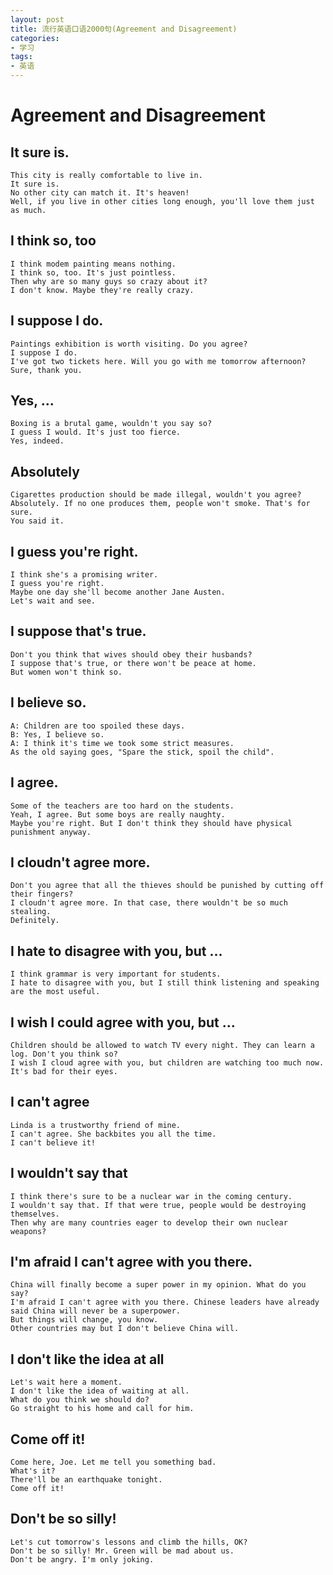 ```yaml
---
layout: post
title: 流行英语口语2000句(Agreement and Disagreement)
categories:
- 学习
tags:
- 英语
---
```


# Agreement and Disagreement

## It sure is.

    This city is really comfortable to live in.
    It sure is.
    No other city can match it. It's heaven!
    Well, if you live in other cities long enough, you'll love them just as much.

## I think so, too

    I think modem painting means nothing.
    I think so, too. It's just pointless.
    Then why are so many guys so crazy about it?
    I don't know. Maybe they're really crazy.

## I suppose I do.

    Paintings exhibition is worth visiting. Do you agree?
    I suppose I do.
    I've got two tickets here. Will you go with me tomorrow afternoon?
    Sure, thank you.

## Yes, ...

    Boxing is a brutal game, wouldn't you say so?
    I guess I would. It's just too fierce.
    Yes, indeed.

## Absolutely

    Cigarettes production should be made illegal, wouldn't you agree?
    Absolutely. If no one produces them, people won't smoke. That's for sure.
    You said it.

## I guess you're right.

    I think she's a promising writer.
    I guess you're right.
    Maybe one day she'll become another Jane Austen.
    Let's wait and see.

## I suppose that's true.

    Don't you think that wives should obey their husbands?
    I suppose that's true, or there won't be peace at home.
    But women won't think so.

## I believe so.

    A: Children are too spoiled these days.
    B: Yes, I believe so.
    A: I think it's time we took some strict measures.
    As the old saying goes, "Spare the stick, spoil the child".

## I agree.

    Some of the teachers are too hard on the students.
    Yeah, I agree. But some boys are really naughty.
    Maybe you're right. But I don't think they should have physical punishment anyway.

## I cloudn't agree more.

    Don't you agree that all the thieves should be punished by cutting off their fingers?
    I cloudn't agree more. In that case, there wouldn't be so much stealing.
    Definitely.

## I hate to disagree with you, but ...

    I think grammar is very important for students.
    I hate to disagree with you, but I still think listening and speaking are the most useful.

## I wish I could agree with you, but ...

    Children should be allowed to watch TV every night. They can learn a log. Don't you think so?
    I wish I cloud agree with you, but children are watching too much now. It's bad for their eyes.

## I can't agree

    Linda is a trustworthy friend of mine.
    I can't agree. She backbites you all the time.
    I can't believe it!

## I wouldn't say that

    I think there's sure to be a nuclear war in the coming century.
    I wouldn't say that. If that were true, people would be destroying themselves.
    Then why are many countries eager to develop their own nuclear weapons?

## I'm afraid I can't agree with you there.

    China will finally become a super power in my opinion. What do you say?
    I'm afraid I can't agree with you there. Chinese leaders have already said China will never be a superpower.
    But things will change, you know.
    Other countries may but I don't believe China will.

## I don't like the idea at all

    Let's wait here a moment.
    I don't like the idea of waiting at all.
    What do you think we should do?
    Go straight to his home and call for him.

## Come off it!

    Come here, Joe. Let me tell you something bad.
    What's it?
    There'll be an earthquake tonight.
    Come off it!

## Don't be so silly!

    Let's cut tomorrow's lessons and climb the hills, OK?
    Don't be so silly! Mr. Green will be mad about us.
    Don't be angry. I'm only joking.